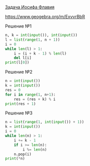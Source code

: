 [Задача Иосифа Флавия](https://ru.wikipedia.org/wiki/%D0%97%D0%B0%D0%B4%D0%B0%D1%87%D0%B0_%D0%98%D0%BE%D1%81%D0%B8%D1%84%D0%B0_%D0%A4%D0%BB%D0%B0%D0%B2%D0%B8%D1%8F)

https://www.geogebra.org/m/ExvvrBbR

Решение №1

```py
n, k = int(input()), int(input())
l = list(range(1, n + 1))
i = 0
while len(l) > 1:
    i = (i + k - 1) % len(l)
    del l[i]
print(l[0])
```

Решение №2

```py
n = int(input())
k = int(input())
res = 0
for i in range(1, n+1):
    res = (res + k) % i
print(res + 1)
```

Решение №3

```py
n = list(range(1, int(input()) + 1))
k = int(input())
i = 0
while len(n) > 1:
    i += k - 1
    if i >= len(n):
        i %= len(n)
    n.pop(i)
print(*n)
```
